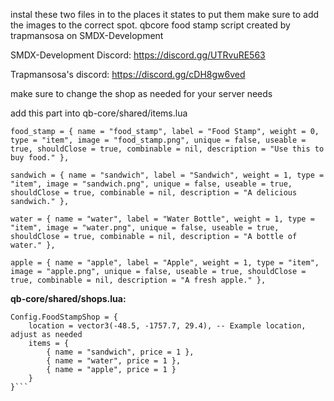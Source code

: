 instal these two files in to the places it states to put them make sure to add the images to the correct spot. 
qbcore food stamp script created by trapmansosa on SMDX-Development

SMDX-Development Discord:
https://discord.gg/UTRvuRE563

Trapmansosa's discord:
https://discord.gg/cDH8gw6ved


make sure to change the shop as needed for your server needs



add this part into qb-core/shared/items.lua
```
food_stamp = { name = "food_stamp", label = "Food Stamp", weight = 0, type = "item", image = "food_stamp.png", unique = false, useable = true, shouldClose = true, combinable = nil, description = "Use this to buy food." },

sandwich = { name = "sandwich", label = "Sandwich", weight = 1, type = "item", image = "sandwich.png", unique = false, useable = true, shouldClose = true, combinable = nil, description = "A delicious sandwich." },

water = { name = "water", label = "Water Bottle", weight = 1, type = "item", image = "water.png", unique = false, useable = true, shouldClose = true, combinable = nil, description = "A bottle of water." },

apple = { name = "apple", label = "Apple", weight = 1, type = "item", image = "apple.png", unique = false, useable = true, shouldClose = true, combinable = nil, description = "A fresh apple." },
```
**qb-core/shared/shops.lua:**
```
Config.FoodStampShop = {
    location = vector3(-48.5, -1757.7, 29.4), -- Example location, adjust as needed
    items = {
        { name = "sandwich", price = 1 },
        { name = "water", price = 1 },
        { name = "apple", price = 1 }
    }
}```
